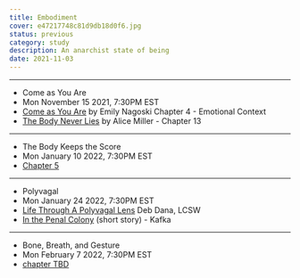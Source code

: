 ```yaml
---
title: Embodiment
cover: e47217748c81d9db18d0f6.jpg
status: previous
category: study
description: An anarchist state of being
date: 2021-11-03
---
```


---

*   Come as You Are
*   Mon November 15 2021, 7:30PM EST
*   [Come as You Are](https://www.simonandschuster.com/books/Come-As-You-Are-Revised-and-Updated/Emily-Nagoski/9781982165314) by Emily Nagoski Chapter 4 - Emotional Context
*   [The Body Never Lies](https://www.alice-miller.com/en/the-body-never-lies-2/) by Alice Miller - Chapter 13

---

*   The Body Keeps the Score
*   Mon January 10 2022, 7:30PM EST
*   [Chapter 5](https://www.indiebound.org/book/9780143127741)

---

*   Polyvagal
*   Mon January 24 2022, 7:30PM EST
*   [Life Through A Polyvagal Lens](https://www.youtube.com/watch?v=IXHkjR4e4UM&t=300s) Deb Dana, LCSW
*   [In the Penal Colony](https://www.google.com/url?sa=t&rct=j&q=&esrc=s&source=web&cd=&cad=rja&uact=8&ved=2ahUKEwjF9Pnjmv3zAhVsmeAKHY9EBvEQFnoECBAQAQ&url=http%3A%2F%2Fwww.arts.uwaterloo.ca%2F~raha%2F793CA_web%2FPenalColony.pdf&usg=AOvVaw1-Xiy5tjIMG5mmH2FjJNNe) (short story) - Kafka

---

*   Bone, Breath, and Gesture
*   Mon February 7 2022, 7:30PM EST
*   [chapter TBD](https://www.penguinrandomhouse.com/books/87746/bone-breath-and-gesture-by-don-hanlon-johnson/)
[](https://www.penguinrandomhouse.com/books/87746/bone-breath-and-gesture-by-don-hanlon-johnson/)

[](https://www.penguinrandomhouse.com/books/87746/bone-breath-and-gesture-by-don-hanlon-johnson/)